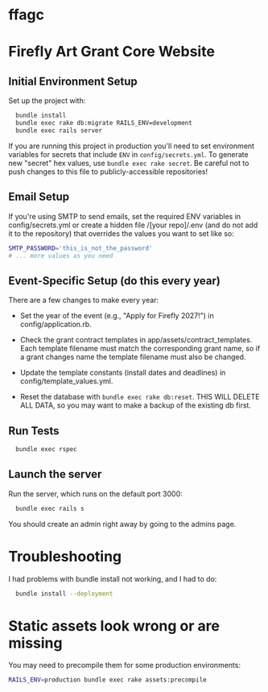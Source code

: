 ffagc
=====

# Firefly Art Grant Core Website

## Initial Environment Setup

Set up the project with:

```sh
  bundle install
  bundle exec rake db:migrate RAILS_ENV=development
  bundle exec rails server
```

If you are running this project in production you'll need to set environment variables for secrets that include `ENV` in `config/secrets.yml`.  To generate new "secret" hex values, use `bundle exec rake secret`.  Be careful not to push changes to this file to publicly-accessible repositories!

## Email Setup

If you're using SMTP to send emails, set the required ENV variables in config/secrets.yml or create a hidden file /[your repo]/.env (and do not add it to the repository) that overrides the values you want to set like so:

```sh
SMTP_PASSWORD='this_is_not_the_password'
# ... more values as you need
```

## Event-Specific Setup (do this every year)

There are a few changes to make every year:

* Set the year of the event (e.g., "Apply for Firefly 2027!") in config/application.rb.

* Check the grant contract templates in app/assets/contract_templates.  Each template filename
must match the corresponding grant name, so if a grant changes name the template filename must
also be changed.

* Update the template constants (install dates and deadlines) in config/template_values.yml.

* Reset the database with `bundle exec rake db:reset`. THIS WILL DELETE ALL DATA, so you may want to make a backup of the existing db first.

## Run Tests

```sh
  bundle exec rspec
```

## Launch the server

Run the server, which runs on the default port 3000:

```sh
  bundle exec rails s
```

You should create an admin right away by going to the admins page.

# Troubleshooting

I had problems with bundle install not working, and I had to do:

```sh
  bundle install --deployment
```

# Static assets look wrong or are missing

You may need to precompile them for some production environments:

```sh
RAILS_ENV=production bundle exec rake assets:precompile
```
